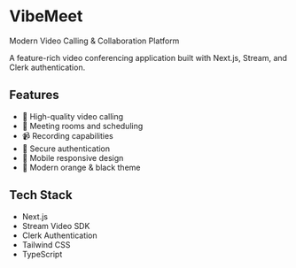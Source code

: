 # VibeMeet

Modern Video Calling & Collaboration Platform

A feature-rich video conferencing application built with Next.js, Stream, and Clerk authentication.

## Features

- 🎥 High-quality video calling
- 👥 Meeting rooms and scheduling
- 📹 Recording capabilities
- 🔐 Secure authentication
- 📱 Mobile responsive design
- 🎨 Modern orange & black theme

## Tech Stack

- Next.js
- Stream Video SDK
- Clerk Authentication
- Tailwind CSS
- TypeScript